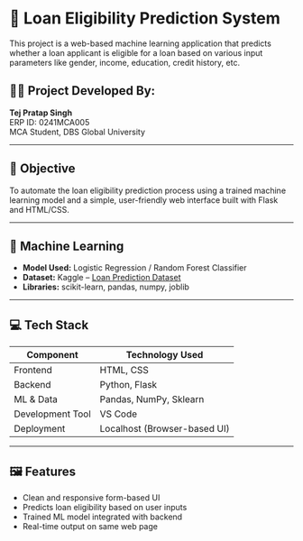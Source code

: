 # 🏦 Loan Eligibility Prediction System

This project is a web-based machine learning application that predicts whether a loan applicant is eligible for a loan based on various input parameters like gender, income, education, credit history, etc.

## 👨‍💻 Project Developed By:
**Tej Pratap Singh**  
ERP ID: 0241MCA005  
MCA Student, DBS Global University

---

## 📌 Objective
To automate the loan eligibility prediction process using a trained machine learning model and a simple, user-friendly web interface built with Flask and HTML/CSS.

---

## 🧠 Machine Learning
- **Model Used:** Logistic Regression / Random Forest Classifier  
- **Dataset:** Kaggle – [Loan Prediction Dataset](https://www.kaggle.com/datasets/altruistdelhite04/loan-prediction-problem-dataset)
- **Libraries:** scikit-learn, pandas, numpy, joblib

---

## 💻 Tech Stack
| Component        | Technology Used              |
|------------------|------------------------------|
| Frontend         | HTML, CSS                    |
| Backend          | Python, Flask                |
| ML & Data        | Pandas, NumPy, Sklearn       |
| Development Tool | VS Code                      |
| Deployment       | Localhost (Browser-based UI) |

---

## 🖼️ Features
- Clean and responsive form-based UI
- Predicts loan eligibility based on user inputs
- Trained ML model integrated with backend
- Real-time output on same web page

